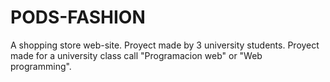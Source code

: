 # PODS-FASHION
A shopping store web-site.
Proyect made by 3 university students.
Proyect made for a university class call "Programacion web" or "Web programming".
